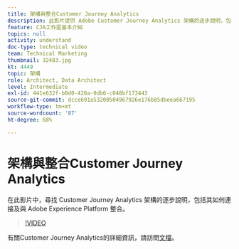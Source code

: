 ```yaml
---
title: 架構與整合Customer Journey Analytics
description: 此影片提供 Adobe Customer Journey Analytics 架構的逐步說明，包括如何連結及整合 Adobe Experience Platform。
feature: CJA工作區基本介紹
topics: null
activity: understand
doc-type: technical video
team: Technical Marketing
thumbnail: 32483.jpg
kt: 4449
topic: 架構
role: Architect, Data Architect
level: Intermediate
exl-id: 441e632f-b8d0-428a-9db6-c048bf173443
source-git-commit: dcce691a53200504967926e176b85dbeea667195
workflow-type: tm+mt
source-wordcount: '87'
ht-degree: 68%

---
```


# 架構與整合Customer Journey Analytics

在此影片中，尋找 Customer Journey Analytics 架構的逐步說明，包括其如何連接及與 Adobe Experience Platform 整合。

>[!VIDEO](https://video.tv.adobe.com/v/32483/?quality=12)

有關Customer Journey Analytics的詳細資訊，請訪問[文檔](https://docs.adobe.com/content/help/zh-Hant/analytics-platform/using/cja-landing.html)。
